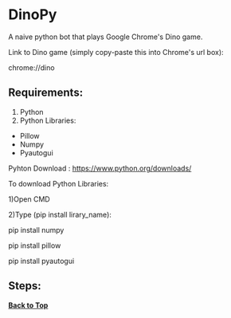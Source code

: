 # DinoPy
A naive python bot that plays Google Chrome's Dino game.

Link to Dino game (simply copy-paste this into Chrome's url box):

chrome://dino

## Requirements:
1) Python
2) Python Libraries:
* Pillow
* Numpy
* Pyautogui

  
Pyhton Download : https://www.python.org/downloads/

To download Python Libraries:

1)Open CMD

2)Type (pip install lirary_name): 

  pip install numpy
  
  pip install pillow
  
  pip install pyautogui
  
## Steps:

**[Back to Top](#DinoPy)**
